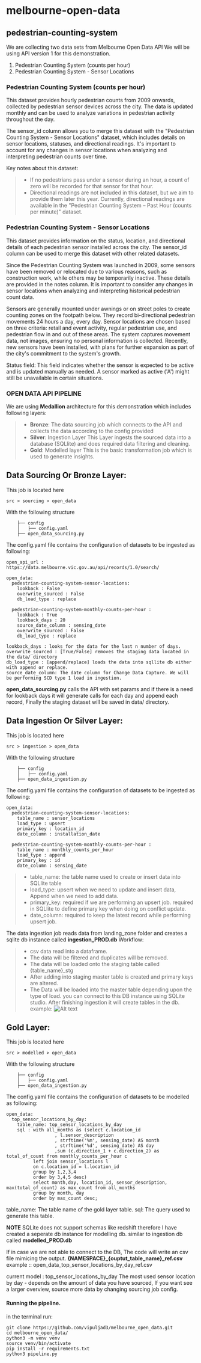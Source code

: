 # melbourne-open-data
## pedestrian-counting-system

We are collecting two data sets from Melbourne Open Data API
We will be using API version 1 for this demonstration.
1. Pedestrian Counting System (counts per hour)
2. Pedestrian Counting System - Sensor Locations

### Pedestrian Counting System (counts per hour)
This dataset provides hourly pedestrian counts from 2009 onwards, collected by pedestrian sensor devices across the city. The data is updated monthly and can be used to analyze variations in pedestrian activity throughout the day.

The sensor_id column allows you to merge this dataset with the "Pedestrian Counting System - Sensor Locations" dataset, which includes details on sensor locations, statuses, and directional readings. It's important to account for any changes in sensor locations when analyzing and interpreting pedestrian counts over time.

Key notes about this dataset:

>- If no pedestrians pass under a sensor during an hour, a count of zero will be recorded for that sensor for that hour.
>- Directional readings are not included in this dataset, but we aim to provide them later this year. Currently, directional readings are available in the "Pedestrian Counting System – Past Hour (counts per minute)" dataset.

### Pedestrian Counting System - Sensor Locations

This dataset provides information on the status, location, and directional details of each pedestrian sensor installed across the city. The sensor_id column can be used to merge this dataset with other related datasets.

Since the Pedestrian Counting System was launched in 2009, some sensors have been removed or relocated due to various reasons, such as construction work, while others may be temporarily inactive. These details are provided in the notes column. It is important to consider any changes in sensor locations when analyzing and interpreting historical pedestrian count data.

Sensors are generally mounted under awnings or on street poles to create counting zones on the footpath below. They record bi-directional pedestrian movements 24 hours a day, every day. Sensor locations are chosen based on three criteria: retail and event activity, regular pedestrian use, and pedestrian flow in and out of these areas. The system captures movement data, not images, ensuring no personal information is collected. Recently, new sensors have been installed, with plans for further expansion as part of the city's commitment to the system's growth.

Status field: This field indicates whether the sensor is expected to be active and is updated manually as needed. A sensor marked as active ('A') might still be unavailable in certain situations.

### OPEN DATA API PIPELINE
We are using **Medallion** architecture for this demonstration which includes following layers:
>- **Bronze**: The data sourcing job which connects to the API and collects the data according to the config provided
>- **Silver**: Ingestion Layer This Layer ingests the sourced data into a database (SQLlite) and does required data filtering and cleaning. 
>- **Gold**: Modelled layer This is the basic transformation job which is used to generate insights.

## Data Sourcing Or Bronze Layer:
This job is located here
```
src > sourcing > open_data
```
With the following structure

        ├── config
        │   ├── config.yaml 
        ├── open_data_sourcing.py

The config.yaml file contains the configuration of datasets to be ingested as following:
`````
open_api_url : https://data.melbourne.vic.gov.au/api/records/1.0/search/

open_data:
  pedestrian-counting-system-sensor-locations: 
    lookback : False
    overwrite_sourced : False
    db_load_type : replace

  pedestrian-counting-system-monthly-counts-per-hour :
    lookback : True
    lookback_days : 20
    source_date_column : sensing_date 
    overwrite_sourced : False
    db_load_type : replace
`````
    lookback_days : looks for the data for the last n number of days. 
    overwrite_sourced : [True/False] removes the staging data located in the data/ directory
    db_load_type : [append/replace] loads the data into sqllite db either with append or replace.
    source_date_column: The date column for Change Data Capture. We will be performing SCD type 1 load in ingestion.

**open_data_sourcing.py** calls the API with set params and if there is a need for lookback days it will generate calls for each day and append each record, Finally the staging dataset will be saved in data/ directory.

## Data Ingestion Or Silver Layer:
This job is located here
```
src > ingestion > open_data
```
With the following structure

        ├── config
        │   ├── config.yaml 
        ├── open_data_ingestion.py

The config.yaml file contains the configuration of datasets to be ingested as following:
```
open_data:
  pedestrian-counting-system-sensor-locations: 
    table_name : sensor_locations
    load_type : upsert
    primary_key : location_id
    date_column : installation_date

  pedestrian-counting-system-monthly-counts-per-hour :
    table_name : monthly_counts_per_hour
    load_type : append
    primary_key : id
    date_column : sensing_date
```
>- table_name: the table name used to create or insert data into SQLlite table
>- load_type: upsert when we need to update and insert data, Append when we need to add data.
>- primary_key: required if we are performing an upsert job. required in SQLlite to define primary key when doing on conflict update.
>- date_column: required to keep the latest record while performing upsert job.

The data ingestion job reads data from 
landing_zone folder and creates a sqlite db instance called **ingestion_PROD.db**
Workflow:
>- csv data read into a dataframe.
>- The data will be filtered and duplicates will be removed.
>- The data will be loaded onto the staging table called {table_name}_stg
>- After adding into staging master table is created and primary keys are altered.
>- The Data will be loaded into the master table depending upon the type of load.
you can connect to this DB instance using SQLite studio.
After finishing ingestion it will create tables in the db.
example:
![Alt text](artefacts/ingestion_screenshot.png)

## Gold Layer:
This job is located here
```
src > modelled > open_data
```
With the following structure

        ├── config
        │   ├── config.yaml 
        ├── open_data_ingestion.py

The config.yaml file contains the configuration of datasets to be modelled as following:

```
open_data:
  top_sensor_locations_by_day:
    table_name: top_sensor_locations_by_day
    sql : with all_months as (select c.location_id
                  , l.sensor_description
                  , strftime('%m', sensing_date) AS month
                  , strftime('%d', sensing_date) AS day
                  ,sum (c.direction_1 + c.direction_2) as total_of_count from monthly_counts_per_hour c
          left join sensor_locations l
          on c.location_id = l.location_id
          group by 1,2,3,4
          order by 3,4,5 desc)
          select month,day, location_id, sensor_description, max(total_of_count) as max_count from all_months 
          group by month, day
          order by max_count desc;
```
table_name: The table name of the gold layer table.
sql: The query used to generate this table.

**NOTE** SQLite does not support schemas like redshift therefore I have created a seperate db instance for modelling db. similar to ingestion db called **modelled_PROD.db**

If in case we are not able to connect to the DB, The code will write an csv file mimicing the output. **{NAMESPACE}_{ouptut_table_name}_ref.csv**
example :: open_data_top_sensor_locations_by_day_ref.csv

current model : top_sensor_locations_by_day
 The most used sensor location by day - depends on the amount of data you have sourced, If you want see a larger overview, source more data by changing sourcing job config.

#### Running the pipeline. 
in the terminal run:

```
git clone https://github.com/vipuljad3/melbourne_open_data.git
cd melbourne_open_data/
python3 -m venv venv
source venv/bin/activate
pip install -r requirements.txt
python3 pipeline.py
```













